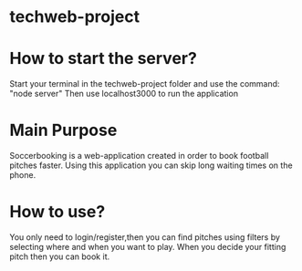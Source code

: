# techweb-project
# How to start the server?
Start your terminal in the techweb-project folder and use the command: "node server"
Then use localhost3000 to run the application
# Main Purpose
Soccerbooking is a web-application created in order to book football pitches faster.
Using this application you can skip long waiting times on the phone.
# How to use?
You only need to login/register,then you can find pitches using filters by selecting where and when you want to play.
When you decide your fitting pitch then you can book it.
